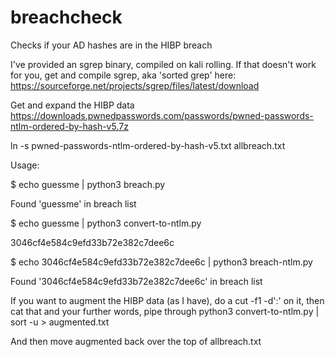 # breachcheck

Checks if your AD hashes are in the HIBP breach 

I've provided an sgrep binary, compiled on kali rolling. If that doesn't work for you, get and compile sgrep, aka 'sorted grep' here: https://sourceforge.net/projects/sgrep/files/latest/download 

Get and expand the HIBP data https://downloads.pwnedpasswords.com/passwords/pwned-passwords-ntlm-ordered-by-hash-v5.7z

ln -s pwned-passwords-ntlm-ordered-by-hash-v5.txt allbreach.txt 

Usage: 

$ echo guessme | python3 breach.py

Found 'guessme' in breach list

$ echo guessme | python3 convert-to-ntlm.py

3046cf4e584c9efd33b72e382c7dee6c

$ echo 3046cf4e584c9efd33b72e382c7dee6c | python3 breach-ntlm.py

Found '3046cf4e584c9efd33b72e382c7dee6c' in breach list


If you want to augment the HIBP data (as I have), do a cut -f1 -d':' on it, then cat that and your further words, pipe through python3 convert-to-ntlm.py | sort -u > augmented.txt

And then move augmented back over the top of allbreach.txt 

